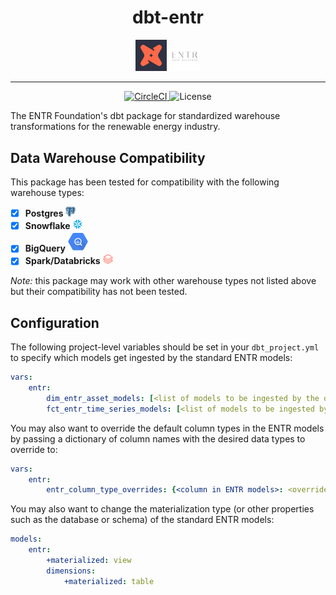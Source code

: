 <h1 align="center">dbt-entr</h1>
<p align="center">
<img alt="dbt-logo" width="10%" src="https://github.com/entralliance/entralliance.github.io/raw/main/images/dbt-logo.png" />
<img alt="logo" width="10%" src="https://raw.githubusercontent.com/entralliance/entralliance.github.io/main/images/entr-logo-grey.svg?format=1500w" />
</p>

<hr/>

<p align="center">
<a href="https://circleci.com/gh/entralliance/dbt-entr/tree/main">
<img alt="CircleCI" src="https://circleci.com/gh/entralliance/dbt-entr.svg?style=shield"/>
</a>
<img alt="License" src="https://img.shields.io/badge/License-MIT-yellow.svg"/>
</p>

The ENTR Foundation's dbt package for standardized warehouse transformations for the renewable energy industry.


## Data Warehouse Compatibility

This package has been tested for compatibility with the following warehouse types:

* [x] **Postgres**  ![](https://raw.githubusercontent.com/entralliance/entralliance.github.io/main/images/postgres-icon.png)
* [x] **Snowflake** ![](https://raw.githubusercontent.com/entralliance/entralliance.github.io/main/images/snowflake-icon.png) 
* [x] **BigQuery**  ![](https://raw.githubusercontent.com/entralliance/entralliance.github.io/main/images/bigquery-icon.svg) 
* [x] **Spark/Databricks**  ![](https://raw.githubusercontent.com/entralliance/entralliance.github.io/main/images/databricks-icon.png)

*Note:* this package may work with other warehouse types not listed above but their compatibility has not been tested.

## Configuration

The following project-level variables should be set in your `dbt_project.yml` to specify which models get ingested by the standard ENTR models:
```yml
vars:
    entr:
        dim_entr_asset_models: [<list of models to be ingested by the dim_entr_asset dimensional model from this package>]
        fct_entr_time_series_models: [<list of models to be ingested by the fct_entr_reanalysis_data fact model from this package>]
```

You may also want to override the default column types in the ENTR models by passing a dictionary of column names with the desired data types to override to:
```yml
vars:
    entr:
        entr_column_type_overrides: {<column in ENTR models>: <override datatype>}
```

You may also want to change the materialization type (or other properties such as the database or schema) of the standard ENTR models:
```yml
models:
    entr:
        +materialized: view
        dimensions:
            +materialized: table
```

